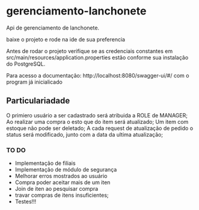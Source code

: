 # gerenciamento-lanchonete
Api de gerenciamento de lanchonete.

baixe o projeto e rode na ide de sua preferencia

Antes de rodar o projeto verifique se as credenciais constantes em src/main/resources/application.properties estão conforme sua instalação do PostgreSQL.

Para acesso a documentação:  http://localhost:8080/swagger-ui/#/  com o program já inicialicado

## Particulariadade 

O primiero usuário a ser cadastrado será atribuida a ROLE de MANAGER;
Ao realizar uma compra o esto que do item será atualizado;
Um item com estoque não pode ser deletado;
A cada request de atualização de pedido o status será modificado, junto com a data da ultima atualização;

### TO DO ####

- Implementação de filiais
- Implementação de módulo de segurança 
- Melhorar erros mostrados ao usuário
- Compra poder aceitar mais de um iten
- Join de iten ao pesquisar compra
- travar compras de itens insuficientes;
- Testes!!!
